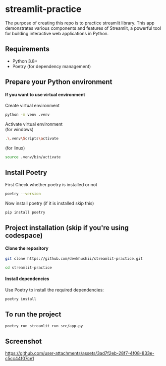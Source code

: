 # streamlit-practice

The purpose of creating this repo is to practice streamlit library. This app demonstrates various components and features of Streamlit, a powerful tool for building interactive web applications in Python.

## Requirements
- Python 3.8+
- Poetry (for dependency management)

## Prepare your Python environment
#### If you want to use virtual environment
Create virtual environment
```bash
python -m venv .venv
```
Activate virtual environment<br/>
(for windows)
```bash
.\.venv\Scripts\activate  
```
(for linux)
```bash
source .venv/bin/activate
```
## Install Poetry
First Check whether poetry is installed or not 
```bash
poetry --version
```
Now install poetry (if it is installed skip this)
```bash
pip install poetry
```                                                                                                                            
## Project installation (skip if you're using codespace)
#### Clone the repository
```bash
git clone https://github.com/devkhushii/streamlit-practice.git
```
```bash
cd streamlit-practice
```
#### Install dependencies
Use Poetry to install the required dependencies: 
```bash
poetry install
```
## To run the project
```bash
poetry run streamlit run src/app.py
```
## Screenshot


https://github.com/user-attachments/assets/3ad7f2eb-28f7-4f08-833e-c5cc44f07ce1
